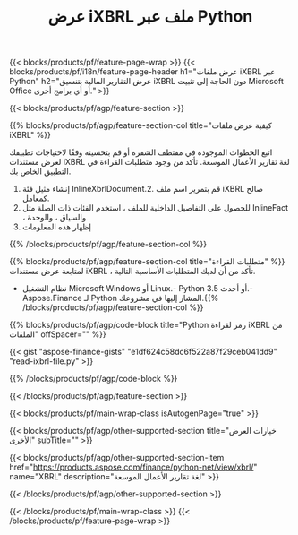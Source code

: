 ﻿---
title: عرض iXBRL ملف عبر Python
description: نموذج كود لعرض ملف iXBRL. استخدم API مثال التعليمات البرمجية لعرض ملفات الدُفعات iXBRL ضمن التطبيقات المستندة إلى Python. 
url: /ar/python-net/view/ixbrl/
family: finance
platformtag: python
feature: view
informat: iXBRL
outformat: 
otherformats: 
---
{{< blocks/products/pf/feature-page-wrap >}}
{{< blocks/products/pf/i18n/feature-page-header h1="عرض ملفات iXBRL عبر Python" h2="عرض التقارير المالية بتنسيق iXBRL دون الحاجة إلى تثبيت Microsoft Office أو أي برامج أخرى." >}}

{{< blocks/products/pf/agp/feature-section >}}

{{% blocks/products/pf/agp/feature-section-col title="كيفية عرض ملفات iXBRL" %}}

اتبع الخطوات الموجودة في مقتطف الشفرة أو قم بتحسينه وفقًا لاحتياجات تطبيقك لعرض مستندات iXBRL لغة تقارير الأعمال الموسعة. تأكد من وجود متطلبات القراءة في التطبيق الخاص بك.

1. إنشاء مثيل فئة InlineXbrlDocument.2. قم بتمرير اسم ملف iXBRL صالح كمعامل.
3. للحصول على التفاصيل الداخلية للملف ، استخدم الفئات ذات الصلة مثل InlineFact ، والسياق ، والوحدة
4. إظهار هذه المعلومات

{{% /blocks/products/pf/agp/feature-section-col %}}

{{% blocks/products/pf/agp/feature-section-col title="متطلبات القراءة" %}}
لمتابعة عرض مستندات iXBRL ، تأكد من أن لديك المتطلبات الأساسية التالية. 
- نظام التشغيل Microsoft Windows أو Linux.- Python 3.5 أو أحدث.- Aspose.Finance لـ Python المشار إليها في مشروعك.{{% /blocks/products/pf/agp/feature-section-col %}}

{{% blocks/products/pf/agp/code-block title="Python رمز لقراءة iXBRL من الملفات" offSpacer="" %}}

{{< gist "aspose-finance-gists" "e1df624c58dc6f522a87f29ceb041dd9" "read-ixbrl-file.py" >}}

{{% /blocks/products/pf/agp/code-block %}}

{{< /blocks/products/pf/agp/feature-section >}}

{{< blocks/products/pf/main-wrap-class isAutogenPage="true" >}}

{{< blocks/products/pf/agp/other-supported-section title="خيارات العرض الأخرى" subTitle="" >}}

{{< blocks/products/pf/agp/other-supported-section-item href="https://products.aspose.com/finance/python-net/view/xbrl/" name="XBRL" description="لغة تقارير الأعمال الموسعة" >}}

{{< /blocks/products/pf/agp/other-supported-section >}}

{{< /blocks/products/pf/main-wrap-class >}}
{{< /blocks/products/pf/feature-page-wrap >}}